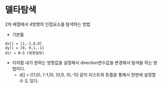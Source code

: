 # 델타탐색

2차 배열에서 4방향의 인접요소를 탐색하는 방법

- 기본틀

```
dx[] = [1,-1,0,0]
dy[] = [0, 0,1,-1]
dir = 0~3 (방향설정)
```

- 이처럼 내가 원하는 방향값을 설정해서 direction변수값을 변경해서 탐색을 하는 방법이다.
  - d[] = [(1,0), (-1,0), (0,1), (0,-1)] 같이 리스트와 튜플을 통해서 한번에 설정할 수 도 있다.

